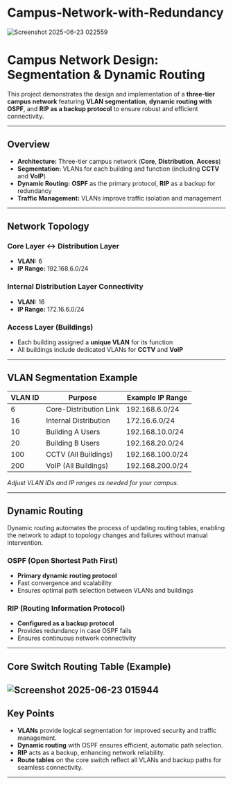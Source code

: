 # Campus-Network-with-Redundancy

![Screenshot 2025-06-23 022559](https://github.com/user-attachments/assets/a0af8b10-b2c2-442d-9133-c0e935e45a0c)

# **Campus Network Design: Segmentation & Dynamic Routing**

This project demonstrates the design and implementation of a **three-tier campus network** featuring **VLAN segmentation**, **dynamic routing with OSPF**, and **RIP as a backup protocol** to ensure robust and efficient connectivity.

---

## **Overview**

- **Architecture:** Three-tier campus network (**Core**, **Distribution**, **Access**)
- **Segmentation:** VLANs for each building and function (including **CCTV** and **VoIP**)
- **Dynamic Routing:** **OSPF** as the primary protocol, **RIP** as a backup for redundancy
- **Traffic Management:** VLANs improve traffic isolation and management

---

## **Network Topology**

### **Core Layer ↔ Distribution Layer**
- **VLAN:** 6
- **IP Range:** 192.168.6.0/24

### **Internal Distribution Layer Connectivity**
- **VLAN:** 16
- **IP Range:** 172.16.6.0/24

### **Access Layer (Buildings)**
- Each building assigned a **unique VLAN** for its function
- All buildings include dedicated VLANs for **CCTV** and **VoIP**

---

## **VLAN Segmentation Example**

| VLAN ID | Purpose                | Example IP Range      |
|---------|------------------------|-----------------------|
| 6       | Core-Distribution Link | 192.168.6.0/24        |
| 16      | Internal Distribution  | 172.16.6.0/24         |
| 10      | Building A Users       | 192.168.10.0/24       |
| 20      | Building B Users       | 192.168.20.0/24       |
| 100     | CCTV (All Buildings)   | 192.168.100.0/24      |
| 200     | VoIP (All Buildings)   | 192.168.200.0/24      |

*Adjust VLAN IDs and IP ranges as needed for your campus.*

---

## **Dynamic Routing**

Dynamic routing automates the process of updating routing tables, enabling the network to adapt to topology changes and failures without manual intervention.

### **OSPF (Open Shortest Path First)**
- **Primary dynamic routing protocol**
- Fast convergence and scalability
- Ensures optimal path selection between VLANs and buildings

### **RIP (Routing Information Protocol)**
- **Configured as a backup protocol**
- Provides redundancy in case OSPF fails
- Ensures continuous network connectivity

---

## **Core Switch Routing Table (Example)**
![Screenshot 2025-06-23 015944](https://github.com/user-attachments/assets/e9efdf12-455b-4c3d-bf4c-4969f2606d28)
---

## **Key Points**

- **VLANs** provide logical segmentation for improved security and traffic management.
- **Dynamic routing** with OSPF ensures efficient, automatic path selection.
- **RIP** acts as a backup, enhancing network reliability.
- **Route tables** on the core switch reflect all VLANs and backup paths for seamless connectivity.

---

